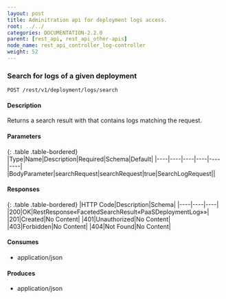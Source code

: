 ```yaml
---
layout: post
title: Adminitration api for deployment logs access.
root: ../../
categories: DOCUMENTATION-2.2.0
parent: [rest_api, rest_api_other-apis]
node_name: rest_api_controller_log-controller
weight: 52
---
```


### Search for logs of a given deployment
```
POST /rest/v1/deployment/logs/search
```

#### Description

Returns a search result with that contains logs matching the request.

#### Parameters

{: .table .table-bordered}
|Type|Name|Description|Required|Schema|Default|
|----|----|----|----|----|----|
|BodyParameter|searchRequest|searchRequest|true|SearchLogRequest||


#### Responses

{: .table .table-bordered}
|HTTP Code|Description|Schema|
|----|----|----|
|200|OK|RestResponse«FacetedSearchResult«PaaSDeploymentLog»»|
|201|Created|No Content|
|401|Unauthorized|No Content|
|403|Forbidden|No Content|
|404|Not Found|No Content|


#### Consumes

* application/json

#### Produces

* application/json

